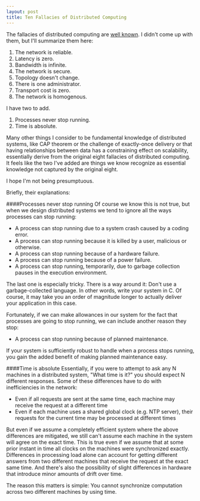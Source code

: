 ```yaml
---
layout: post
title: Ten Fallacies of Distributed Computing
---
```

The fallacies of distributed computing are [well known](https://blogs.oracle.com/jag/resource/Fallacies.html).  I didn't come up with them, but I'll summarize them here:

1. The network is reliable.
1. Latency is zero.
1. Bandwidth is infinite.
1. The network is secure.
1. Topology doesn't change.
1. There is one administrator.
1. Transport cost is zero.
1. The network is homogenous.

I have two to add.  

1. Processes never stop running.
1. Time is absolute.

Many other things I consider to be fundamental knowledge of distributed systems, like CAP theorem or the challenge of exactly-once delivery or that having relationships between data has a constraining effect on scalability, essentially derive from the original eight fallacies of distributed computing.  It feels like the two I've added are things we know recognize as essential knowledge not captured by the original eight.

I hope I'm not being presumptuous.

Briefly, their explanations:

####Processes never stop running
Of course we know this is not true, but when we design distributed systems we tend to ignore all the ways processes can stop running:

* A process can stop running due to a system crash caused by a coding error.
* A process can stop running because it is killed by a user, malicious or otherwise.
* A process can stop running because of a hardware failure.
* A process can stop running because of a power failure.
* A process can stop running, temporarily, due to garbage collection pauses in the execution environment.

The last one is especially tricky.  There is a way around it:  Don't use a garbage-collected language.  In other words, write your system in C.  Of course, it may take you an order of magnitude longer to actually deliver your application in this case.

Fortunately, if we can make allowances in our system for the fact that processes are going to stop running, we can include another reason they stop:

* A process can stop running because of planned maintenance.

If your system is sufficiently robust to handle when a process stops running, you gain the added benefit of making planned maintenance easy.

####Time is absolute
Essentially, if you were to attempt to ask any N machines in a distributed system, "What time is it?" you should expect N different responses.  Some of these differences have to do with inefficiencies in the network:

* Even if all requests are sent at the same time, each machine may receive the request at a different time
* Even if each machine uses a shared global clock (e.g. NTP server), their requests for the current time may be processed at different times

But even if we assume a completely efficient system where the above differences are mitigated, we still can't assume each machine in the system will agree on the exact time.  This is true even if we assume that at some prior instant in time all clocks on the machines were synchronized exactly.  Differences in processing load alone can account for getting different answers from two different machines that receive the request at the exact same time.  And there's also the possibility of slight differences in hardware that introduce minor amounts of drift over time.

The reason this matters is simple:  You cannot synchronize computation across two different machines by using time.
